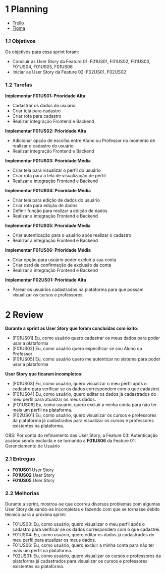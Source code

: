 # 1 Planning

- [Trello](https://trello.com/b/KqnlhBTh/kanban-quadro-modelo)
- [Figma](https://www.figma.com/file/50Nh7t2RpgmlKLskJfMJsf/IStudent?node-id=0%3A1)

### 1.1 Objetivos

Os objetivos para essa sprint foram:

- Concluir as User Story da Feature 01: F01US01, F01US02, F01US03, F01US04, F01US05, F01US06
- Iniciar as User Story da Feature 02: F02US01, F02US02

### 1.2 Tarefas

**Implementar F01US01: Prioridade Alta**

- Cadastrar os dados do usuário
- Criar tela para cadastro
- Criar rota para cadastro
- Realizar integração Frontend e Backend

**Implementar F01US02: Prioridade Alta**

- Adicionar opção de escolha entre Aluno ou Professor no momento de realizar o cadastro do usuário
- Realizar integração Frontend e Backend

**Implementar F01US03: Prioridade Média**

- Criar tela para visualizar o perfil do usuário
- Criar rota para a tela de visualização de perfil
- Realizar a integração Frontend e Backend

**Implementar F01US04: Prioridade Média**

- Criar tela para edição de dados do usuário
- Criar rota para edição de dados
- Definir função para realizar a edição de dados
- Realizar a integração Frontend e Backend

**Implementar F01US05: Prioridade Média**

- Criar autenticação para o usuário após realizar o cadastro
- Realizar a integração Frontend e Backend

**Implementar F01US06: Prioridade Média**

- Criar opção para usuário poder excluir a sua conta
- Criar card de confirmação de exclusão da conta
- Realizar a integração Frontend e Backend

**Implementar F02US01: Prioridade Alta**

- Parear os usuários cadastrados na plataforma para que possam visualizar os cursos e professores

# 2 Review

**Durante a sprint as User Story que foram concluídas com êxito**:

- [F01US01] Eu, como usuário quero cadastrar os meus dados para poder usar a plataforma
- [F01US02] Eu, como usuário quero especificar se sou Aluno ou Professor
- [F01US05] Eu, como usuário quero me autenticar no sistema para poder usar a plataforma

**User Story que ficaram incompletos**:

- [F01US03] Eu, como usuário, quero visualizar o meu perfil após o cadastro para verificar se os dados correspondem com o que cadastrei.
- [F01US04] Eu, como usuário, quero editar os dados já cadastrados do meu perfil para atualizar os meus dados.
- [FO1US06] Eu, como usuário, quero excluir a minha conta para não ter mais um perfil na plataforma.
- [F02US01] Eu, como usuário, quero visualizar os cursos e professores da plataforma já cadastrados para visualizar os cursos e professores existentes na plataforma.

OBS: Por conta do refinamento das User Story, a Feature 03: Autenticação acabou sendo excluída e se tornando a **F01US06** da Feature 01: Gerenciamento de Usuário

### 2.1 Entregas

- **F01US01** User Story
- **F01US02** User Story
- **F01US05** User Story

### 2.2 Melhorias

Durante a sprint, mostrou-se que ocorreu diversos problemas com algumas User Story deixando-as incompletas e fazendo com que se tornasse débito técnico para a próxima sprint:

- F01US03: Eu, como usuário, quero visualizar o meu perfil após o cadastro para verificar se os dados correspondem com o que cadastrei.
- F01US04: Eu, como usuário, quero editar os dados já cadastrados do meu perfil para atualizar os meus dados.
- F01US06: Eu, como usuário, quero excluir a minha conta para não ter mais um perfil na plataforma.
- F02US01: Eu, como usuário, quero visualizar os cursos e professores da plataforma já cadastrados para visualizar os cursos e professores existentes na plataforma.
